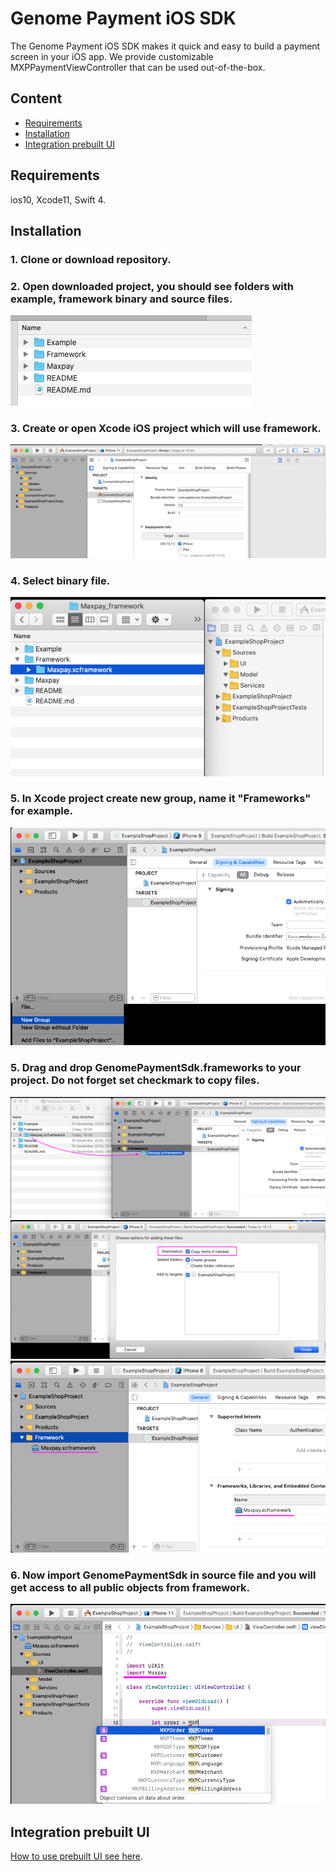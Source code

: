 # Genome Payment iOS SDK

The Genome Payment iOS SDK makes it quick and easy to build a payment screen in your iOS app. We provide customizable MXPPaymentViewController that can be used out-of-the-box.

## Content
* [Requirements](#markdown-header-requirements)
* [Installation](#markdown-header-installation)
* [Integration prebuilt UI](#markdown-header-integration-prebuilt-ui)


## Requirements
ios10, Xcode11, Swift 4.

## Installation
### 1. Clone or download repository.

### 2. Open downloaded project, you should see folders with example, framework binary and source files.
![Downloaded project](README/downloaded_project.png)

### 3. Create or open Xcode iOS project which will use framework.
![New project](README/new_project.png)

### 4. Select binary file.
![Binary file](README/select_project.png)

### 5. In Xcode project create new group, name it "Frameworks" for example.
![New group](README/new_group.png)

### 5. Drag and drop GenomePaymentSdk.frameworks to your project. Do not forget set checkmark to copy files.
![Import library in classes](README/drag_and_drop.png)
![Select 'Copy items if needed'](README/copy_if_needed.png)
![Copied files](README/copied_files.png)

### 6. Now import GenomePaymentSdk in source file and you will get access to all public objects from framework.
![Import library in classes](README/import_library_in_classes.png)

## Integration prebuilt UI
[How to use prebuilt UI see here](README/INTEGRATION.md).
